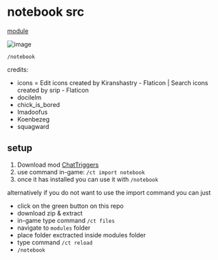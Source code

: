 # notebook src

[module](https://www.chattriggers.com/modules/v/notebook)

![image](https://github.com/user-attachments/assets/493aba63-a97d-4156-b4cc-b2cf393f07b1)

`/notebook`

credits:

* icons = Edit icons created by Kiranshastry - Flaticon | Search icons created by srip - Flaticon
* docilelm
* chick_is_bored
* Imadoofus
* Koenbezeg
* squagward

## setup

1. Download mod [ChatTriggers](https://www.chattriggers.com/)
2. use command in-game: `/ct import notebook`
3. once it has installed you can use it with `/notebook`

alternatively if you do not want to use the import command you can just 
- click on the green button on this repo
- download zip & extract
- in-game type command `/ct files`
- navigate to `modules` folder
- place folder exctracted inside modules folder
- type command `/ct reload`
- `/notebook`
